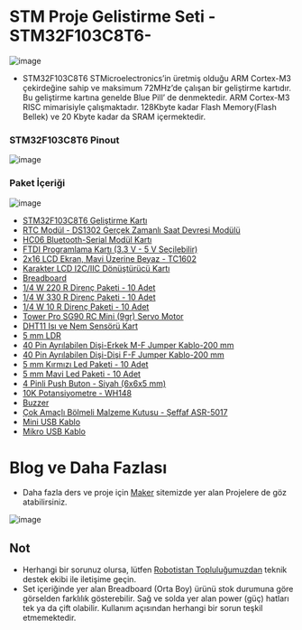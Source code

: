 # STM Proje Gelistirme Seti -STM32F103C8T6-

![image](https://user-images.githubusercontent.com/111511331/208356082-50220245-3ff9-4ed8-adaf-27976a1dc3f3.png)


* STM32F103C8T6 STMicroelectronics’in üretmiş olduğu ARM Cortex-M3 çekirdeğine sahip ve maksimum 72MHz’de çalışan bir geliştirme kartıdır. Bu geliştirme kartına genelde Blue Pill’ de denmektedir. ARM Cortex-M3 RISC mimarisiyle çalışmaktadır. 128Kbyte kadar Flash Memory(Flash Bellek) ve 20 Kbyte kadar da SRAM içermektedir.

### STM32F103C8T6 Pinout
![image](https://user-images.githubusercontent.com/111511331/208356242-9c805e62-2623-4716-a866-33ae04f83939.png)

### Paket İçeriği

![image](https://user-images.githubusercontent.com/111511331/208358970-5b9c3896-8765-46fc-aebd-5ac6b693b67d.png)

* [STM32F103C8T6 Geliştirme Kartı](https://www.robotistan.com/stm32f103c8t6-gelistirme-karti)	
* [RTC Modül - DS1302 Gerçek Zamanlı Saat Devresi Modülü](https://www.robotistan.com/ds1302-gercek-zamanli-saat-devresi-modulu-rtc-modulu)	
* [HC06 Bluetooth-Serial Modül Kartı](https://www.robotistan.com/kablolu-hc06-bluetooth-serial-modul-karti-hc06-bluetooth-to-serial-port-m)	
* [FTDI Programlama Kartı (3.3 V - 5 V Seçilebilir)](https://www.robotistan.com/ftdi-programlama-karti-33v-5v-secilebilir)	
* [2x16 LCD Ekran, Mavi Üzerine Beyaz - TC1602](https://www.robotistan.com/2x16-lcd-ekran-mavi-uzerine-beyaz)	
* [Karakter LCD I2C/IIC Dönüştürücü Kartı](https://www.robotistan.com/2x16-lcd-i2ciic-donusturucu-karti-lcd1602-adapter-board-w-iic-i2c-int)	
* [Breadboard](https://www.robotistan.com/breadboard-2)	
* [1/4 W 220 R Direnç Paketi - 10 Adet](https://www.robotistan.com/14w-220r-direnc-paketi-10-adet)	
* [1/4 W 330 R Direnç Paketi - 10 Adet](	https://www.robotistan.com/14w-330r-direnc-paketi-10-adet)
* [1/4 W 10 R Direnç Paketi - 10 Adet](https://www.robotistan.com/14w-10r-direnc-paketi-10-adet)	
* [Tower Pro SG90 RC Mini (9gr) Servo Motor](https://www.robotistan.com/tower-pro-sg90-rc-mini-servo-motor)	
* [DHT11 Isı ve Nem Sensörü Kart](https://www.robotistan.com/dht11-isi-ve-nem-sensoru-kart)	
* [5 mm LDR](https://www.robotistan.com/5mm-ldr)
* [40 Pin Ayrılabilen Dişi-Erkek M-F Jumper Kablo-200 mm](https://www.robotistan.com/40-pin-ayrilabilen-disi-erkek-m-f-jumper-kablo-200-mm)
* [40 Pin Ayrılabilen Dişi-Dişi F-F Jumper Kablo-200 mm](https://www.robotistan.com/40-pin-ayrilabilen-disi-disi-f-f-jumper-kablo-200-mm)
* [5 mm Kırmızı Led Paketi - 10 Adet](https://www.robotistan.com/5mm-kirmizi-led-paketi-10-adet)
* [5 mm Mavi Led Paketi - 10 Adet](https://www.robotistan.com/5mm-sari-led-paketi-10-adet-6355)	
* [4 Pinli Push Buton - Siyah (6x6x5 mm)](https://www.robotistan.com/4-pinli-push-buton-siyah-6x6x5mm)	
* [10K Potansiyometre - WH148](https://www.robotistan.com/10k-potansiyometre-ayarli-direnc)	
* [Buzzer](https://www.robotistan.com/buzzer)	
* [Çok Amaçlı Bölmeli Malzeme Kutusu - Şeffaf ASR-5017](https://www.robotistan.com/cok-amacli-bolmeli-malzeme-kutusu-seffaf-asr-5017)
* [Mini USB Kablo](https://www.robotistan.com/usb-mini-b-kablo)	
* [Mikro USB Kablo](https://www.robotistan.com/mikro-usb-kablo-1)

# Blog ve Daha Fazlası

- Daha fazla ders ve proje için [Maker](https://maker.robotistan.com/kategori/arduino/) sitemizde yer alan Projelere de göz atabilirsiniz.

![image](https://user-images.githubusercontent.com/111511331/208359947-fa838c6f-0d40-4348-8f04-af9e98a5b148.png)

## Not

- Herhangi bir sorunuz olursa, lütfen [Robotistan Topluluğumuzdan](https://forum.robotistan.com/) teknik destek ekibi ile iletişime geçin.
- Set içeriğinde yer alan Breadboard (Orta Boy) ürünü stok durumuna göre görselden farklılık gösterebilir. Sağ ve solda yer alan power (güç) hatları tek ya da çift olabilir. Kullanım açısından herhangi bir sorun teşkil etmemektedir.


